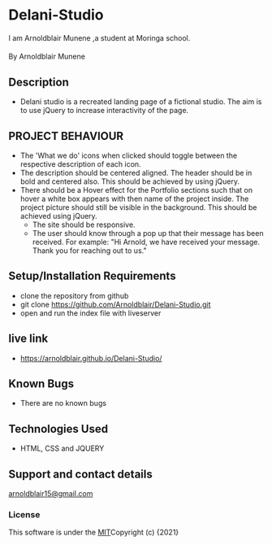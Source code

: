 # Delani-Studio

####  
I am Arnoldblair Munene ,a student at Moringa school.
####
 By  Arnoldblair Munene 
## Description
* Delani studio is a recreated landing page of a fictional studio. The aim is to use jQuery to increase interactivity of the page.

## PROJECT BEHAVIOUR

* The 'What we do' icons when clicked should toggle between the respective description of each icon.   
* The description should be centered aligned. The header should be in bold and centered also. This should be achieved by using jQuery.
* There should be a Hover effect for the Portfolio sections such that on hover a white box appears with then name of the project inside. The project picture should still be visible in the background. This should be achieved using jQuery.
   * The site should be responsive.
  *  The user should know through a pop up that their message has been received. For example: "Hi Arnold, we have received your message. Thank you for reaching out to us."


## Setup/Installation Requirements
* clone the repository from github 
* git clone https://github.com/Arnoldblair/Delani-Studio.git
* open and run the index file with liveserver

## live link


* https://arnoldblair.github.io/Delani-Studio/

## Known Bugs

* There are no known bugs

## Technologies Used
* HTML, CSS and JQUERY

## Support and contact details
 arnoldblair15@gmail.com

### License

This software is under the [MIT](license)Copyright (c) {2021} 
